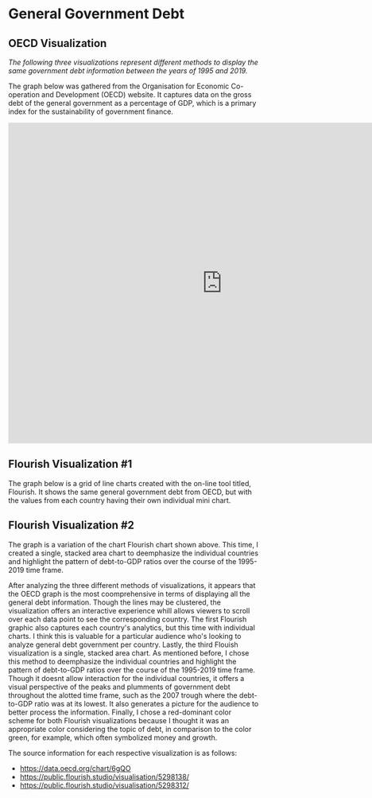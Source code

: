 # General Government Debt

## OECD Visualization

*The following three visualizations represent different methods to display the same government debt information between the years of 1995 and 2019.*

The graph below was gathered from the Organisation for Economic Co-operation and Development (OECD) website. It captures data on the gross debt of the general government as a percentage of GDP, which is a primary index for the sustainability of government finance.

<iframe src="https://data.oecd.org/chart/6gQs" width="860" height="645" style="border: 0" mozallowfullscreen="true" webkitallowfullscreen="true" allowfullscreen="true"><a href="https://data.oecd.org/chart/6gQs" target="_blank">OECD Chart: General government debt, Total, % of GDP, Annual, 1995 – 2019</a></iframe>

## Flourish Visualization #1

The graph below is a grid of line charts created with the on-line tool titled, Flourish. It shows the same general government debt from OECD, but with the values from each country having their own individual mini chart. 

<div class="flourish-embed flourish-chart" data-src="visualisation/5298138"><script src="https://public.flourish.studio/resources/embed.js"></script></div>

## Flourish Visualization #2

The graph is a variation of the chart Flourish chart shown above. This time, I created a single, stacked area chart to deemphasize the individual countries and highlight the pattern of debt-to-GDP ratios over the course of the 1995-2019 time frame. 

<div class="flourish-embed flourish-chart" data-src="visualisation/5298312"><script src="https://public.flourish.studio/resources/embed.js"></script></div>



After analyzing the three different methods of visualizations, it appears that the OECD graph is the most coomprehensive in terms of displaying all the general debt information. Though the lines may be clustered, the visualization offers an interactive experience whill allows viewers to scroll over each data point to see the corresponding country. The first Flourish graphic also captures each country's analytics, but this time with individual charts. I think this is valuable for a particular audience who's looking to analyze general debt government per country. Lastly, the third Flouish visualization is a single, stacked area chart. As mentioned before, I chose this method to deemphasize the individual countries and highlight the pattern of debt-to-GDP ratios over the course of the 1995-2019 time frame. Though it doesnt allow interaction for the individual countries, it offers a visual perspective of the peaks and plumments of government debt throughout the alotted time frame, such as the 2007 trough where the debt-to-GDP ratio was at its lowest. It also generates a picture for the audience to better process the information. Finally, I chose a red-dominant color scheme for both Flourish visualizations because I thought it was an appropriate color considering the topic of debt, in comparison to the color green, for example, which often symbolized money and growth. 

  The source information for each respective visualization is as follows:
   - https://data.oecd.org/chart/6gQO
   - https://public.flourish.studio/visualisation/5298138/
   - https://public.flourish.studio/visualisation/5298312/
